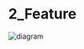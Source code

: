 # 2_Feature

![diagram](https://www.plantuml.com/plantuml/svg/0/NLBDJi904ButuHr6JX21NZnvGj1uqOIOU3R3TeJL_NCxYnhZmnWFFe3n2NWnPrie2RrqzvlfzpFJQSqOELa35Mt8-639SQyuqKwPL16icKDzNfOHNoShpUkqJ3L5vHrBtqHvMs8LDRgDII6LyxFnmg3Z-zkRqY1JpG8zpAKRjQCu2IBKAth5p2TNONmVR88QGJz4_qIAnmujJHu9EKLgBrfqeaFJbwuBkzGYIc2JOJrUHdHg3IkAM7b02993WnoTjvJV3IjxEDqX2Eqd_I5yz0gGfpCsQ2iYCcjRkXDu9rEGoDilq3OOolDf1NT6-yDZCcrnHS9mwTKpHMYkJO1WjCBjp_RRmqiYe3TIYH4ygErlfLTUTW397dmU4rSDuO5PxIjGUvDOUvTb5XIjveu-0kvr_wWUGTvA1W-ms4arEWbbXNS4BYDCLkm4alXEQHIsPXFPr6TUuHsPRchxmDUoYzoGQpkiitpLkidbgP3AZ_0F)